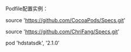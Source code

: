 Podfile配置实例：

source 'https://github.com/CocoaPods/Specs.git'

source 'https://github.com/ChriFang/Specs.git'

pod 'hdstatsdk', '2.1.0'
